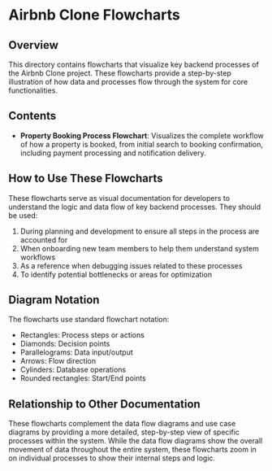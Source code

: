 # Airbnb Clone Flowcharts

## Overview
This directory contains flowcharts that visualize key backend processes of the Airbnb Clone project. These flowcharts provide a step-by-step illustration of how data and processes flow through the system for core functionalities.

## Contents
- **Property Booking Process Flowchart**: Visualizes the complete workflow of how a property is booked, from initial search to booking confirmation, including payment processing and notification delivery.

## How to Use These Flowcharts
These flowcharts serve as visual documentation for developers to understand the logic and data flow of key backend processes. They should be used:

1. During planning and development to ensure all steps in the process are accounted for
2. When onboarding new team members to help them understand system workflows
3. As a reference when debugging issues related to these processes
4. To identify potential bottlenecks or areas for optimization

## Diagram Notation
The flowcharts use standard flowchart notation:
- Rectangles: Process steps or actions
- Diamonds: Decision points
- Parallelograms: Data input/output
- Arrows: Flow direction
- Cylinders: Database operations
- Rounded rectangles: Start/End points

## Relationship to Other Documentation
These flowcharts complement the data flow diagrams and use case diagrams by providing a more detailed, step-by-step view of specific processes within the system. While the data flow diagrams show the overall movement of data throughout the entire system, these flowcharts zoom in on individual processes to show their internal steps and logic.